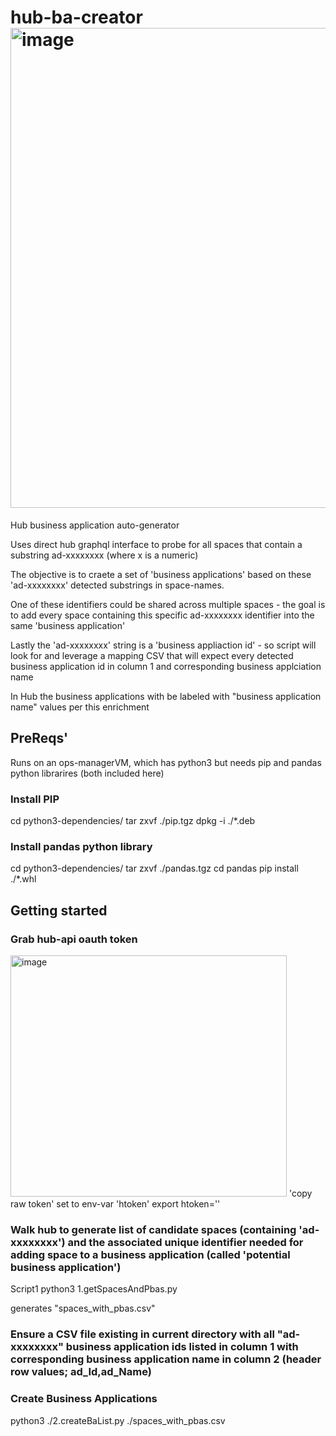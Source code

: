 # hub-ba-creator<img width="973" height="768" alt="image" src="https://github.com/user-attachments/assets/b8dd3004-2450-4b31-b581-90713f87582b" />


Hub business application auto-generator

Uses direct hub graphql interface to probe for all spaces that contain a substring ad-xxxxxxxx (where x is a numeric)

The objective is to craete a set of 'business applications' based on these 'ad-xxxxxxxx' detected substrings in space-names.

One of these identifiers could be shared across multiple spaces - the goal is to add every space containing this specific ad-xxxxxxxx identifier into the same 'business application'

Lastly the 'ad-xxxxxxxx' string is a 'business appliaction id' - so script will look for and leverage a mapping CSV that will expect every detected business application id in column 1 and corresponding business applciation name

In Hub the business applications with be labeled with "business application name" values per this enrichment


## PreReqs'

Runs on an ops-managerVM, which has python3 but needs pip and pandas python librarires (both included here)
### Install PIP
cd python3-dependencies/
tar zxvf ./pip.tgz
dpkg -i ./*.deb
### Install pandas python library
cd python3-dependencies/
tar zxvf ./pandas.tgz 
cd pandas
pip install ./*.whl

## Getting started
### Grab hub-api oauth token 
<img width="442" height="386" alt="image" src="https://github.com/user-attachments/assets/f11f6e87-23e6-4dad-b0f0-a686dd883c40" />
'copy raw token'
set to env-var 'htoken'
export htoken='<token from clipboard>'

### Walk hub to generate list of candidate spaces (containing 'ad-xxxxxxxx') and the associated unique identifier needed for adding space to a business application (called 'potential business application')
Script1
python3 1.getSpacesAndPbas.py

generates "spaces_with_pbas.csv"

### Ensure a CSV file existing in current directory with all "ad-xxxxxxxx" business application ids listed in column 1 with corresponding business application name in column 2 (header row values; ad_Id,ad_Name)

### Create Business Applications
python3 ./2.createBaList.py ./spaces_with_pbas.csv

